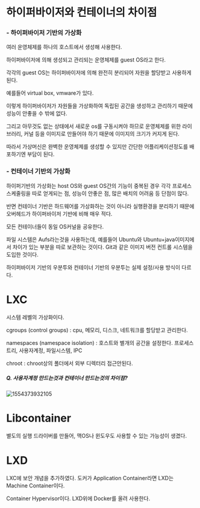 # 하이퍼바이저와 컨테이너의 차이점

### - 하이퍼바이저 기반의 가상화

여러 운영체제를 하나의 호스트에서 생성해 사용한다.

하이퍼바이저에 의해 생성되고 관리되는 운영체제를 guest OS라고 한다.

각각의 guest OS는 하이퍼바이저에 의해 완전히 분리되어 자원을 할당받고 사용하게 된다.

예를들어 virtual box, vmware가 있다.

이렇게 하이퍼바이저가 자원들을 가상화하여 독립된 공간을 생성하고 관리하기 때문에 성능이 안좋을 수 밖에 없다. 

그리고 아무것도 없는 상태에서 새로운 os를 구동시켜야 하므로 운영체제를 위한 라이브러리, 커널 등을 이미지로 만들어야 하기 때문에 이미지의 크기가 커지게 된다.

따라서 가상머신은 완벽한 운영체제를 생성할 수 있지만 간단한 어플리케이션정도를 배포하기엔 부담이 된다.



### - 컨테이너 기반의 가상화

하이퍼기반의 가상화는 host OS와 guest OS간의 기능이 중복된 경우 각각 프로세스 스케줄링을 따로 얻게되는 점, 성능이 안좋은 점, 많은 배치의 어려움 등 단점이 많다.

반면 컨테이너 기반은 하드웨어를 가상화하는 것이 아니라 실행환경을 분리하기 때문에 오버헤드가 하이퍼바이저 기반에 비해 매우 적다.

모든 컨테이너들이 동일 OS커널을 공유한다. 

파일 시스템은 Aufs라는것을 사용하는데, 예를들어 Ubuntu와 Ubuntu+java이미지에서 차이가 있는 부분을 따로 보관하는 것이다. Git과 같은 이미지 버전 컨트롤 시스템을 도입한 것이다.

하이퍼바이저 기반의 우분투와 컨테이너 기반의 우분투는 실제 설정/사용 방식이 다르다.





# LXC

시스템 레벨의 가상화이다.

cgroups (control groups) : cpu, 메모리, 디스크, 네트워크를 할당받고 관리한다.

namespaces (namespace isolation) : 호스트와 별개의 공간을 설정한다. 프로세스트리, 사용자계정, 파일시스템, IPC

chroot : chroot상의 폴더에서 외부 디렉터리 접근안된다.

##### Q. 사용자계정 만드는것과 컨테이너 만드는것의 차이점?

 ![1554373932105](/home/jungeun/.config/Typora/typora-user-images/1554373932105.png)



# Libcontainer

별도의 실행 드라이버를 만들어, 맥OS나 윈도우도 사용할 수 있는 가능성이 생겼다.



# LXD

LXC에 보안 개념을 추가하였다. 도커가 Application Container라면 LXD는 Machine Container이다.

Container Hypervisor이다. LXD위에 Docker를 올려 사용한다.
